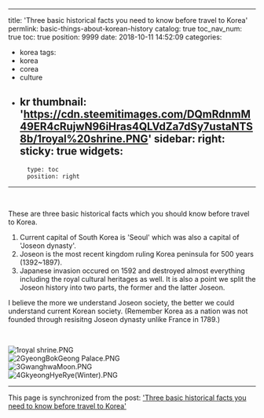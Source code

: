 
---
title: 'Three basic historical facts you need to know before travel to Korea'
permlink: basic-things-about-korean-history
catalog: true
toc_nav_num: true
toc: true
position: 9999
date: 2018-10-11 14:52:09
categories:
- korea
tags:
- korea
- corea
- culture
- kr
thumbnail: 'https://cdn.steemitimages.com/DQmRdnmM49ER4cRujwN96iHras4QLVdZa7dSy7ustaNTS8b/1royal%20shrine.PNG'
sidebar:
    right:
        sticky: true
widgets:
    -
        type: toc
        position: right
---


<br>

These are three basic historical facts which you should know before travel to Korea.

1. Current capital of South Korea is 'Seoul' which was also a capital of 'Joseon dynasty'.
2. Joseon is the most recent kingdom ruling Korea peninsula for 500 years (1392~1897).
3. Japanese invasion occured on 1592 and destroyed almost everything including the royal cultural heritages as well. It is also a point we split the Joseon history into two parts, the former and the latter Joseon.

I believe the more we understand Joseon society, the better we could understand current Korean society. (Remember Korea as a nation was not founded through resisitng Joseon dynasty unlike France in 1789.)

</br>

![1royal shrine.PNG](https://cdn.steemitimages.com/DQmRdnmM49ER4cRujwN96iHras4QLVdZa7dSy7ustaNTS8b/1royal%20shrine.PNG)
</br>
![2GyeongBokGeong Palace.PNG](https://cdn.steemitimages.com/DQmUdMhsxvQUvZ2yQYxJuVRCiXbqUb9yhjgKQVXabfWzP6s/2GyeongBokGeong%20Palace.PNG)
</br>
![3GwanghwaMoon.PNG](https://cdn.steemitimages.com/DQmbgYsQisFAyBXnGdqWd5HE2Jg2dbWeunDG2jVs2G9shtF/3GwanghwaMoon.PNG)
</br>
![4GkyeongHyeRye(Winter).PNG](https://cdn.steemitimages.com/DQmfNcYK7Bhy4BMCSmGuhLrJrr22Gs3RZfb5dJ5YKVvtSNW/4GkyeongHyeRye(Winter).PNG)
</br>

- - -

This page is synchronized from the post: ['Three basic historical facts you need to know before travel to Korea'](https://steemit.com/@coreabeforekorea/basic-things-about-korean-history)
